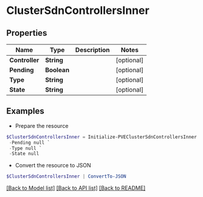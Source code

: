 # ClusterSdnControllersInner
## Properties

Name | Type | Description | Notes
------------ | ------------- | ------------- | -------------
**Controller** | **String** |  | [optional] 
**Pending** | **Boolean** |  | [optional] 
**Type** | **String** |  | [optional] 
**State** | **String** |  | [optional] 

## Examples

- Prepare the resource
```powershell
$ClusterSdnControllersInner = Initialize-PVEClusterSdnControllersInner  -Controller null `
 -Pending null `
 -Type null `
 -State null
```

- Convert the resource to JSON
```powershell
$ClusterSdnControllersInner | ConvertTo-JSON
```

[[Back to Model list]](../README.md#documentation-for-models) [[Back to API list]](../README.md#documentation-for-api-endpoints) [[Back to README]](../README.md)

